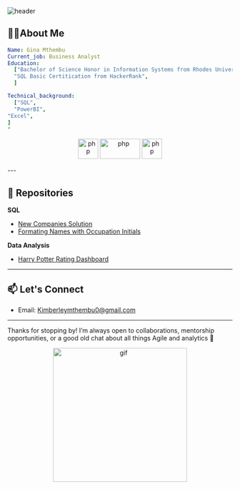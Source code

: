 ![header](https://capsule-render.vercel.app/api?type=waving&color=gradient&height=200&section=header&text=Welcome%20to%20my%20GitHub&fontSize=50&fontColor=black)

## 👨‍💻About Me 
```yaml
Name: Gina Mthembu
Current_job: Business Analyst
Education:
  ["Bachelor of Science Honor in Information Systems from Rhodes University",
  "SQL Basic Certitication from HackerRank",
  ]

Technical_background:
  ["SQL",
  "PowerBI",
"Excel",
]
*
```
<p align="center">
<img src="https://cdn.jsdelivr.net/gh/devicons/devicon@latest/icons/azuresqldatabase/azuresqldatabase-original.svg" alt="php" width="45" height="45" />
<img src="https://www.vectorlogo.zone/logos/microsoft_powerbi/microsoft_powerbi-ar21.svg" alt="php" width="90" height="45"/>
<img src="https://cdn3.iconfinder.com/data/icons/logos-brands-3/24/logo_brand_brands_logos_excel-512.png" alt="php" width="45" height="45"/>
</p>
---

## 🚀 Repositories

**SQL**
* [New Companies Solution](https://github.com/Joregina/HackerRanK-SQL-New-Companies-Solution)
* [Formating Names with Occupation Initials](https://github.com/Joregina/HackerRanK-SQL-New-Companies-Solution)

**Data Analysis**
* [Harry Potter Rating Dashboard](https://github.com/Joregina/Harry-potter-rating)
---

## 📫 Let's Connect
- Email: [Kimberleymthembu0@gmail.com](mailto:Kimberleymthembu0@gmail.com)  
---

Thanks for stopping by! I’m always open to collaborations, mentorship opportunities, or a good old chat about all things Agile and analytics 🌱
<p align="center">
<img src="https://media2.giphy.com/media/v1.Y2lkPTc5MGI3NjExcmhnd3Fhc2k1YnQwYnM4emd2NTJwZHQ0a3NoNnJ3a3NwYTNwcjR5aiZlcD12MV9pbnRlcm5hbF9naWZfYnlfaWQmY3Q9Zw/LVjJhHQXasrfi/giphy.gif" alt="gif" width="300" height="300"/>
</p>
